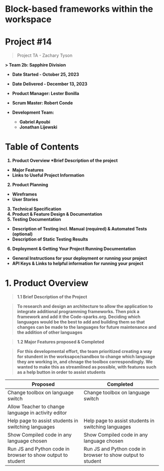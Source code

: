 # Block-based frameworks within the workspace

# Project #14
> Project TA - Zachary Tyson
 <b>
> Team 2b:  Sapphire Division 



* Date Started - October 25, 2023
* Date Delivered - December 13, 2023

  <b>

* Product Manager: Lester Bonilla
* Scrum Master: Robert Conde

* Development Team:
    * Gabriel Ayoubi
    * Jonathan Lijewski
 
  <b>
# Table of Contents

1. Product Overview 
*Brief Description of the project
*	Major Features
*	Links to Useful Project Information
2. Product Planning 
*	Wireframes
*	User Stories
3. Technical Specification
4. Product & Feature Design & Documentation 
5. Testing Documentation
*	Description of Testing incl. Manual  (required) & Automated Tests (optional)
*	Description of Static Testing Results
6. Deployment & Getting Your Project Running Documentation
*	General Instructions for your deployment or running your project
*	API Keys & Links to helpful information for running your project




# 1. Product Overview

> 1.1 Brief Description of the Project


>To research and design an architecture to allow the application to integrate
additional programming frameworks. Then pick a framework and add it the Code-sparks.org.
Deciding which languages would be the best to add and building them so that changes can be
made to the languages for future maintenance and the addition of other languages


> 1.2 Major Features proposed & Completed


> For this developmental effort, the team prioritized creating a way for stundent in the worksapce/sandbox to change which language they are working in, and chnage the toolbox correspondingly. We wanted to make this as streamlined as possible, with features such as a help button in order to assist students

<b>

|Proposed|Completed|
|--------|---------|
|Change toolbox on language switch|Change toolbox on language switch|
|Allow Teacher to change language in activity editor| | |
|Help page to assist students in switching languages| Help page to assist students in switching languages|
|Show Compiled code in any language chosen|  Show Compiled code in any language chosen|
|Run JS and Python code in browser to show output to student| Run JS and Python code in browser to show output to student|





